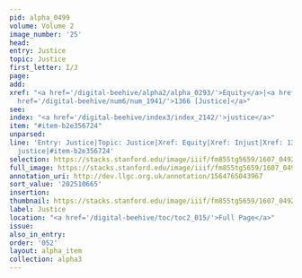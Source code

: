 ```yaml
---
pid: alpha_0499
volume: Volume 2
image_number: '25'
head:
entry: Justice
topic: Justice
first_letter: I/J
page:
add:
xref: "<a href='/digital-beehive/alpha2/alpha_0293/'>Equity</a>|<a href='/digital-beehive/alpha3/alpha_0479/'>Injust</a>|<a
  href='/digital-beehive/num6/num_1941/'>1366 [Justice]</a>"
see:
index: "<a href='/digital-beehive/index3/index_2142/'>justice</a>"
item: "#item-b2e356724"
unparsed:
line: 'Entry: Justice|Topic: Justice|Xref: Equity|Xref: Injust|Xref: 1366 [Justice]|Index:
  justice|#item-b2e356724'
selection: https://stacks.stanford.edu/image/iiif/fm855tg5659/1607_0492/269,665,3127,678/full/0/default.jpg
full_image: https://stacks.stanford.edu/image/iiif/fm855tg5659/1607_0492/full/full/0/default.jpg
annotation_uri: http://dev.llgc.org.uk/annotation/1564765043967
sort_value: '202510665'
insertion:
thumbnail: https://stacks.stanford.edu/image/iiif/fm855tg5659/1607_0492/269,665,600,180/250,/0/default.jpg
label: Justice
location: "<a href='/digital-beehive/toc/toc2_015/'>Full Page</a>"
issue:
also_in_entry:
order: '052'
layout: alpha_item
collection: alpha3
---
```

